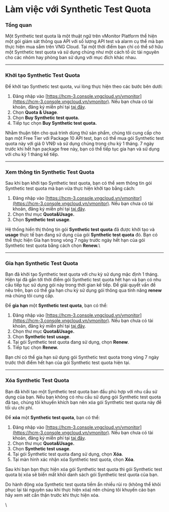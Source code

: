 # Làm việc với Synthetic Test Quota

### Tổng quan <a href="#lamviecvoisynthetictestquota-tongquan" id="lamviecvoisynthetictestquota-tongquan"></a>

Một Synthetic test quota là một thuật ngữ trên vMonitor Platform thể hiện một gói giám sát thông qua API với số lượng API test và alarm cụ thể mà bạn thực hiện mua sắm trên VNG Cloud. Tại một thời điểm bạn chỉ có thể sở hữu một Synthetic test quota và sử dụng chúng như một cách tổ ức tài nguyên cho các nhóm hay phòng ban sử dụng với mục đích khác nhau.

***

### Khởi tạo Synthetic Test Quota <a href="#lamviecvoisynthetictestquota-khoitaosynthetictestquota" id="lamviecvoisynthetictestquota-khoitaosynthetictestquota"></a>

Để khởi tạo Synthetic test quota, vui lòng thực hiện theo các bước bên dưới:

1. Đăng nhập vào [https://hcm-3.console.vngcloud.vn/vmonitor](https://hcm-3.console.vngcloud.vn/vmonitor). Nếu bạn chưa có tài khoản, đăng ký miễn phí tại [tại đây](https://register.vngcloud.vn/signup).
2. Chọn **Quota & Usage**.
3. Chọn **Buy Synthetic test quota.**
4. Tiếp tục chọn **Buy Synthetic test quota.**

Nhằm thuận tiện cho quá trình dùng thử sản phẩm, chúng tôi cung cấp cho bạn một Free Tier với Package 10 API test, bạn có thể mua gói Synthetic test quota này với giá 0 VNĐ và sử dụng chúng trong chu kỳ 1 tháng. 7 ngày trước khi hết hạn package free này, bạn có thể tiếp tục gia hạn và sử dụng với chu kỳ 1 tháng kế tiếp.&#x20;

***

### Xem thông tin Synthetic Test Quota <a href="#lamviecvoisynthetictestquota-xemthongtinsynthetictestquota" id="lamviecvoisynthetictestquota-xemthongtinsynthetictestquota"></a>

Sau khi bạn khởi tạo Synthetic test quota, bạn có thể xem thông tin gói Synthetic test quota mà bạn vừa thực hiện khởi tạo bằng cách:&#x20;

1. Đăng nhập vào [https://hcm-3.console.vngcloud.vn/vmonitor](https://hcm-3.console.vngcloud.vn/vmonitor). Nếu bạn chưa có tài khoản, đăng ký miễn phí tại [tại đây](https://register.vngcloud.vn/signup).
2. Chọn thư mục **Quota\&Usage.**
3. Chọn **Synthetic test usage**.

Hệ thống hiển thị thông tin gói **Synthetic test quota** đã được khởi tạo và **usage** thực tế bạn đang sử dụng của gói **Synthetic test quota** đó. Bạn có thể thực hiện Gia hạn trong vòng 7 ngày trước ngày hết hạn của gói Synthetic test quota bằng cách chọn **Renew.**\


***

### Gia hạn Synthetic Test Quota <a href="#lamviecvoisynthetictestquota-giahansynthetictestquota" id="lamviecvoisynthetictestquota-giahansynthetictestquota"></a>

Bạn đã khởi tạo Synthetic test quota với chu kỳ sử dụng mặc định 1 tháng. Hiện tại đã gần tới thời điểm gói Synthetic test quota hết hạn và bạn có nhu cầu tiếp tục sử dụng gói này trong thời gian kế tiếp. Để giải quyết vấn đề nêu trên, bạn có thể gia hạn chu kỳ sử dụng gói thông qua tính năng **renew** mà chúng tôi cung cấp.

Để **gia hạn** một **Synthetic test quota**, bạn có thể:&#x20;

1. Đăng nhập vào [https://hcm-3.console.vngcloud.vn/vmonitor](https://hcm-3.console.vngcloud.vn/vmonitor). Nếu bạn chưa có tài khoản, đăng ký miễn phí tại [tại đây](https://register.vngcloud.vn/signup).
2. Chọn thư mục **Quota\&Usage.**
3. Chọn **Synthetic test usage**.
4. Tại gói Synthetic test quota đang sử dụng, chọn **Renew**.
5. Tiếp tục chọn **Renew.**

Bạn chỉ có thể gia hạn sử dụng gói Synthetic test quota trong vòng 7 ngày trước thời điểm hết hạn của gói Synthetic test quota hiện tại.

***

### Xóa Synthetic Test Quota <a href="#lamviecvoisynthetictestquota-xoasynthetictestquota" id="lamviecvoisynthetictestquota-xoasynthetictestquota"></a>

Bạn đã khởi tạo một Synthetic test quota ban đầu phù hợp với nhu cầu sử dụng của bạn. Nếu bạn không có nhu cầu sử dụng gói Synthetic test quota đã tạo, chúng tôi khuyến khích bạn nên xóa gói Synthetic test quota này để tối ưu chi phí.&#x20;

Để **xóa** một **Synthetic test quota**, bạn có thể:&#x20;

1. Đăng nhập vào [https://hcm-3.console.vngcloud.vn/vmonitor](https://hcm-3.console.vngcloud.vn/vmonitor). Nếu bạn chưa có tài khoản, đăng ký miễn phí tại [tại đây](https://register.vngcloud.vn/signup).
2. Chọn thư mục **Quota\&Usage.**
3. Chọn **Synthetic test usage**.
4. Tại gói Synthetic test quota đang sử dụng, chọn **Xóa**.
5. Tại màn hình xác nhận xóa Synthetic test quota, chọn **Xóa**.

Sau khi bạn bạn thực hiện xóa gói Synthetic test quota thì gói Synthetic test quota bị xóa sẽ biến mất khỏi danh sách gói Synthetic test quota của bạn.&#x20;

Do hành động xóa Synthetic test quota tiềm ẩn nhiều rủi ro (không thể khôi phục lại tài nguyên sau khi thực hiện xóa) nên chúng tôi khuyến cáo bạn hãy xem xét cẩn thận trước khi thực hiện xóa.&#x20;

\

